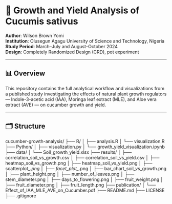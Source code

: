 # 🥒 Growth and Yield Analysis of Cucumis sativus

**Author**: Wilson Brown Yomi  
**Institution**: Olusegun Agagu University of Science and Technology, Nigeria  
**Study Period**: March–July and August–October 2024  
**Design**: Completely Randomized Design (CRD), pot experiment

---

## 📊 Overview

This repository contains the full analytical workflow and visualizations from a published study investigating the effects of natural plant growth regulators — Indole-3-acetic acid (IAA), Moringa leaf extract (MLE), and Aloe vera extract (AVE) — on cucumber growth and yield.

---

## 🗂️ Structure
cucumber-growth-analysis/
├── R/
│   ├── analysis.R
│   └── visualization.R
├── Python/
│   ├── visualization.py
│   └── growth_yield_visualization.ipynb
├── data/
│   └── Soil_growth_yield.xlsx
├── results/
│   ├── correlation_soil_vs_growth.csv
│   ├── correlation_soil_vs_yield.csv
│   ├── heatmap_soil_vs_growth.png
│   ├── heatmap_soil_vs_yield.png
│   ├── scatterplot_*.png
│   ├── facet_plot_*.png
│   ├── bar_chart_soil_vs_growth.png
│   ├── plant_height.png
│   ├── number_of_leaves.png
│   ├── stem_diameter.png
│   ├── days_to_flowering.png
│   ├── fruit_weight.png
│   ├── fruit_diameter.png
│   ├── fruit_length.png
├── publication/
│   └── Effect_of_IAA_MLE_AVE_on_Cucumber.pdf
├── README.md
├── LICENSE
├── .gitignore